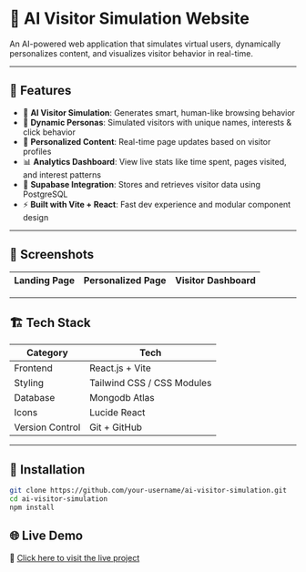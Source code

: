 # 🧠 AI Visitor Simulation Website

An AI-powered web application that simulates virtual users, dynamically personalizes content, and visualizes visitor behavior in real-time.


---

## 🚀 Features

- 🤖 **AI Visitor Simulation**: Generates smart, human-like browsing behavior
- 🧍 **Dynamic Personas**: Simulated visitors with unique names, interests & click behavior
- 🎯 **Personalized Content**: Real-time page updates based on visitor profiles
- 📊 **Analytics Dashboard**: View live stats like time spent, pages visited, and interest patterns
- 💾 **Supabase Integration**: Stores and retrieves visitor data using PostgreSQL
- ⚡ **Built with Vite + React**: Fast dev experience and modular component design

---

## 📸 Screenshots

| Landing Page | Personalized Page | Visitor Dashboard |
|--------------|-------------------|-------------------|


---

## 🏗️ Tech Stack

| Category      | Tech                             |
|---------------|----------------------------------|
| Frontend      | React.js + Vite                  |
| Styling       | Tailwind CSS / CSS Modules       |
| Database      | Mongodb Atlas                    |
| Icons         | Lucide React                     |
| Version Control | Git + GitHub                   |

---

## 🔧 Installation

```bash
git clone https://github.com/your-username/ai-visitor-simulation.git
cd ai-visitor-simulation
npm install
```

## 🌐 Live Demo

🚀 [Click here to visit the live project](https://khushi-jain123.github.io/NextGen-AI-Visitor/)


